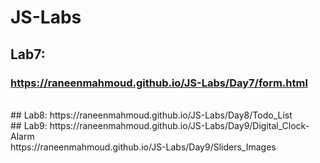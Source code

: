 # JS-Labs
## Lab7:
 ### https://raneenmahmoud.github.io/JS-Labs/Day7/form.html
 <br>
 ## Lab8:
 https://raneenmahmoud.github.io/JS-Labs/Day8/Todo_List
 <br>
 ## Lab9:
 https://raneenmahmoud.github.io/JS-Labs/Day9/Digital_Clock-Alarm
 <br>
 https://raneenmahmoud.github.io/JS-Labs/Day9/Sliders_Images
